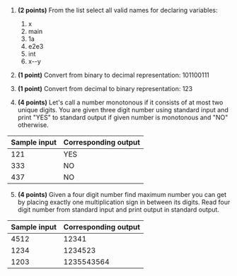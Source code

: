 1. **(2 points)** From the list select all valid names for declaring variables:
   1. x
   2. main
   3. 1a
   4. e2e3
   5. int
   6. x--y

2. **(1 point)** Convert from binary to decimal representation: 101100111

3. **(1 point)** Convert from decimal to binary representation: 123

4. **(4 points)** Let's call a number monotonous if it consists of at most two
unique digits. You are given three digit number using standard input and print
"YES" to standard output if given number is monotonous and "NO" otherwise.

| Sample input | Corresponding output |
|--------------|----------------------|
| 121          | YES                  |
| 333          | NO                   |
| 437          | NO                   |

5. **(4 points)** Given a four digit number find maximum number you can get by
placing exactly one multiplication sign in between its digits.
Read four digit number from standard input and print output in standard output.

| Sample input | Corresponding output |
|--------------|----------------------|
| 4512         | 12341                |
| 1234         | 1234523              |
| 1203         | 1235543564           |
